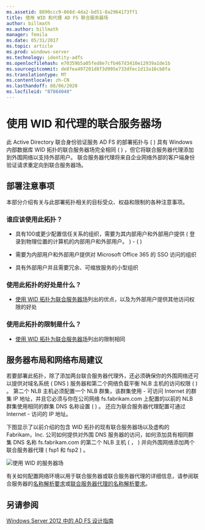 ```yaml
---
ms.assetid: 8890ccc9-068d-4da2-bd51-8a2964173ff1
title: 使用 WID 和代理 AD FS 联合服务器场
author: billmath
ms.author: billmath
manager: femila
ms.date: 05/31/2017
ms.topic: article
ms.prod: windows-server
ms.technology: identity-adfs
ms.openlocfilehash: e70359b5a05fed8e7cfb467d3410e12939a1de1b
ms.sourcegitcommit: de8fea497201d8f3d995e733dfec1d13a16cb8fa
ms.translationtype: MT
ms.contentlocale: zh-CN
ms.lasthandoff: 08/06/2020
ms.locfileid: "87864048"
---
```

# <a name="federation-server-farm-using-wid-and-proxies"></a>使用 WID 和代理的联合服务器场

此 Active Directory 联合身份验证服务 AD FS 的部署拓扑与 \( \) 具有 Windows 内部数据库 WID 拓扑的联合服务器场完全相同 \( \) ，但它将联合服务器代理添加到外围网络以支持外部用户。 联合服务器代理将来自企业网络外部的客户端身份验证请求重定向到联合服务器场。  
  
## <a name="deployment-considerations"></a>部署注意事项  
本部分介绍有关与此部署拓扑相关的目标受众、权益和限制的各种注意事项。  
  
### <a name="who-should-use-this-topology"></a>谁应该使用此拓扑？  
  
-   具有100或更少配置信任关系的组织，需要为其内部用户和外部用户提供 \( 登录到物理位置的计算机的内部用户和外部用户。 \) \- \( \)  
  
-   需要为内部用户和外部用户提供对 Microsoft Office 365 的 SSO 访问的组织  
  
-   具有外部用户并且需要冗余、可缩放服务的小型组织  
  
### <a name="what-are-the-benefits-of-using-this-topology"></a>使用此拓扑的好处是什么？  
  
-   [使用 WID 拓扑为联合服务器场](Federation-Server-Farm-Using-WID-2012.md)列出的优点，以及为外部用户提供其他访问权限的好处  
  
### <a name="what-are-the-limitations-of-using-this-topology"></a>使用此拓扑的限制是什么？  
  
-   [使用 WID 拓扑为联合服务器场](Federation-Server-Farm-Using-WID-2012.md)列出的限制相同  
  
## <a name="server-placement-and-network-layout-recommendations"></a>服务器布局和网络布局建议  
若要部署此拓扑，除了添加两台联合服务器代理外，还必须确保你的外围网络还可以提供对域名系统 \( DNS \) 服务器和第二个网络负载平衡 NLB 主机的访问权限 \( \) 。 第二个 NLB 主机必须配置一个 NLB 群集，该群集使用 \- 可访问 Internet 的群集 IP 地址，并且它必须与你在公司网络 fs.fabrikam.com 上配置的以前的 NLB 群集使用相同的群集 DNS 名称设置 \( \) 。 还应为联合服务器代理配置可通过 Internet \- 访问的 IP 地址。  
  
下图显示了以前介绍的包含 WID 拓扑的现有联合服务器场以及虚构的 Fabrikam，Inc. 公司如何提供对外围 DNS 服务器的访问，如何添加具有相同群集 DNS 名称 fs.fabrikam.com 的第二个 NLB 主机 \( ， \) 并向外围网络添加两个联合服务器代理 \( fsp1 和 fsp2 \) 。  
  
![使用 WID 的服务器场](media/FarmWIDProxies.gif)  
  
有关如何配置网络环境以用于联合服务器或联合服务器代理的详细信息，请参阅联合服务器的[名称解析要求](Name-Resolution-Requirements-for-Federation-Servers.md)或[联合服务器代理的名称解析要求](Name-Resolution-Requirements-for-Federation-Server-Proxies.md)。  
  
## <a name="see-also"></a>另请参阅
[Windows Server 2012 中的 AD FS 设计指南](AD-FS-Design-Guide-in-Windows-Server-2012.md)
